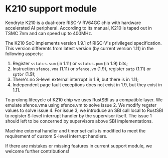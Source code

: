 # K210 support module

Kendryte K210 is a dual-core RISC-V RV64GC chip with hardware accelerated AI peripheral.
According to its manual, K210 is taped out in TSMC 7nm and can speed up to 400MHz.

The K210 SoC implements version 1.9.1 of RISC-V's privileged specification.
This version differents from latest version (by current version 1.11) in the following aspects:

1. Register `sstatus.sum` (in 1.11) or `sstatus.pum` (in 1.9) bits;
2. Instruction `sfence.vma` (1.11) or `sfence.vm` (1.9), register `satp` (1.11) or `sptbr` (1.9);
3. There's no S-level external interrupt in 1.9, but there is in 1.11;
4. Independent page fault exceptions does not exist in 1.9, but they exist in 1.11.

To prolong lifecycle of K210 chip we uses RustSBI as a compatible layer. We emulate sfence.vma 
using sfence.vm to solve issue 2. We modify regster values to solve issue 4. For issue 3, 
we introduce an SBI call local to RustSBI to register S-level interrupt handler by the supervisor 
itself. The issue 1 should left to be concerned by supervisors above SBI implementations.

Machine external handler and timer set calls is modified to meet the requirement of custom S-level
interrupt handlers.

If there are mistakes or missing features in current support module, we welcome further contributions!
